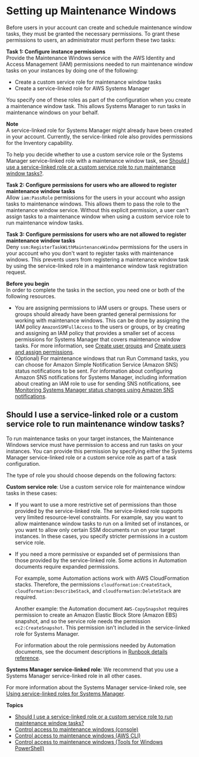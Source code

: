 # Setting up Maintenance Windows<a name="sysman-maintenance-permissions"></a>

Before users in your account can create and schedule maintenance window tasks, they must be granted the necessary permissions\. To grant these permissions to users, an administrator must perform these two tasks:

**Task 1: Configure instance permissions**  
Provide the Maintenance Windows service with the AWS Identity and Access Management \(IAM\) permissions needed to run maintenance window tasks on your instances by doing one of the following: 
+ Create a custom service role for maintenance window tasks
+ Create a service\-linked role for AWS Systems Manager

You specify one of these roles as part of the configuration when you create a maintenance window task\. This allows Systems Manager to run tasks in maintenance windows on your behalf\.

**Note**  
A service\-linked role for Systems Manager might already have been created in your account\. Currently, the service\-linked role also provides permissions for the Inventory capability\.

To help you decide whether to use a custom service role or the Systems Manager service\-linked role with a maintenance window task, see [Should I use a service\-linked role or a custom service role to run maintenance window tasks?](#maintenance-window-tasks-service-role)\.

**Task 2: Configure permissions for users who are allowed to register maintenance window tasks**  
Allow `iam:PassRole` permissions for the users in your account who assign tasks to maintenance windows\. This allows them to pass the role to the maintenance window service\. Without this explicit permission, a user can't assign tasks to a maintenance window when using a custom service role to run maintenance window tasks\. 

**Task 3: Configure permissions for users who are not allowed to register maintenance window tasks**  
Deny `ssm:RegisterTaskWithMaintenanceWindow` permissions for the users in your account who you don't want to register tasks with maintenance windows\. This prevents users from registering a maintenance window task by using the service\-linked role in a maintenance window task registration request\.

**Before you begin**  
In order to complete the tasks in the section, you need one or both of the following resources\.
+ You are assigning permissions to IAM users or groups\. These users or groups should already have been granted general permissions for working with maintenance windows\. This can be done by assigning the IAM policy `AmazonSSMFullAccess` to the users or groups, or by creating and assigning an IAM policy that provides a smaller set of access permissions for Systems Manager that covers maintenance window tasks\. For more information, see [Create user groups](setup-create-users-nonadmin-groups.md) and [Create users and assign permissions](setup-create-users-nonadmin-users.md)\.
+ \(Optional\) For maintenance windows that run Run Command tasks, you can choose for Amazon Simple Notification Service \(Amazon SNS\) status notifications to be sent\. For information about configuring Amazon SNS notifications for Systems Manager, including information about creating an IAM role to use for sending SNS notifications, see [Monitoring Systems Manager status changes using Amazon SNS notifications](monitoring-sns-notifications.md)\.

## Should I use a service\-linked role or a custom service role to run maintenance window tasks?<a name="maintenance-window-tasks-service-role"></a>

To run maintenance tasks on your target instances, the Maintenance Windows service must have permission to access and run tasks on your instances\. You can provide this permission by specifying either the Systems Manager service\-linked role or a custom service role as part of a task configuration\.

The type of role you should choose depends on the following factors:

**Custom service role**: Use a custom service role for maintenance window tasks in these cases:
+ If you want to use a more restrictive set of permissions than those provided by the service\-linked role\. The service\-linked role supports very limited resource\-level constraints\. For example, say you want to allow maintenance window tasks to run on a limited set of instances, or you want to allow only certain SSM documents run on your target instances\. In these cases, you specify stricter permissions in a custom service role\.
+ If you need a more permissive or expanded set of permissions than those provided by the service\-linked role\. Some actions in Automation documents require expanded permissions\.

  For example, some Automation actions work with AWS CloudFormation stacks\. Therefore, the permissions `cloudformation:CreateStack`, `cloudformation:DescribeStack`, and `cloudformation:DeleteStack` are required\. 

  Another example: the Automation document `AWS-CopySnapshot` requires permission to create an Amazon Elastic Block Store \(Amazon EBS\) snapshot, and so the service role needs the permission `ec2:CreateSnapshot`\. This permission isn't included in the service\-linked role for Systems Manager\. 

  For information about the role permissions needed by Automation documents, see the document descriptions in [Runbook details reference](automation-documents-reference-details.md)\.

**Systems Manager service\-linked role**: We recommend that you use a Systems Manager service\-linked role in all other cases\.

For more information about the Systems Manager service\-linked role, see [Using service\-linked roles for Systems Manager](using-service-linked-roles.md)\.

**Topics**
+ [Should I use a service\-linked role or a custom service role to run maintenance window tasks?](#maintenance-window-tasks-service-role)
+ [Control access to maintenance windows \(console\)](sysman-maintenance-perm-console.md)
+ [Control access to maintenance windows \(AWS CLI\)](sysman-maintenance-perm-cli.md)
+ [Control access to maintenance windows \(Tools for Windows PowerShell\)](sysman-maintenance-perm-ps.md)